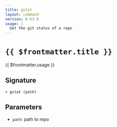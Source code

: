 ```yaml
---
title: gstat
layout: command
version: 0.63.0
usage: |
  Get the git status of a repo
---
```


# `{{ $frontmatter.title }}`

<div style='white-space: pre-wrap;'>{{ $frontmatter.usage }}</div>

## Signature

```> gstat (path)```

## Parameters

 -  `path`: path to repo
